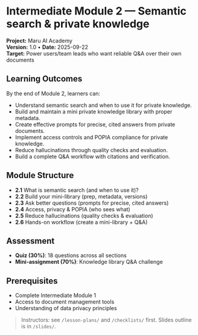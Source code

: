 # Intermediate Module 2 — Semantic search & private knowledge

**Project:** Maru AI Academy  
**Version:** 1.0 • **Date:** 2025-09-22  
**Target:** Power users/team leads who want reliable Q&A over their own documents

## Learning Outcomes

By the end of Module 2, learners can:

- Understand semantic search and when to use it for private knowledge.
- Build and maintain a mini private knowledge library with proper metadata.
- Create effective prompts for precise, cited answers from private documents.
- Implement access controls and POPIA compliance for private knowledge.
- Reduce hallucinations through quality checks and evaluation.
- Build a complete Q&A workflow with citations and verification.

## Module Structure

- **2.1** What is semantic search (and when to use it)?
- **2.2** Build your mini-library (prep, metadata, versions)
- **2.3** Ask better questions (prompts for precise, cited answers)
- **2.4** Access, privacy & POPIA (who sees what)
- **2.5** Reduce hallucinations (quality checks & evaluation)
- **2.6** Hands-on workflow (create a mini-library + Q&A)

## Assessment

- **Quiz (30%)**: 18 questions across all sections
- **Mini-assignment (70%)**: Knowledge library Q&A challenge

## Prerequisites

- Complete Intermediate Module 1
- Access to document management tools
- Understanding of data privacy principles

> Instructors: see `/lesson-plans/` and `/checklists/` first. Slides outline is in `/slides/`.
